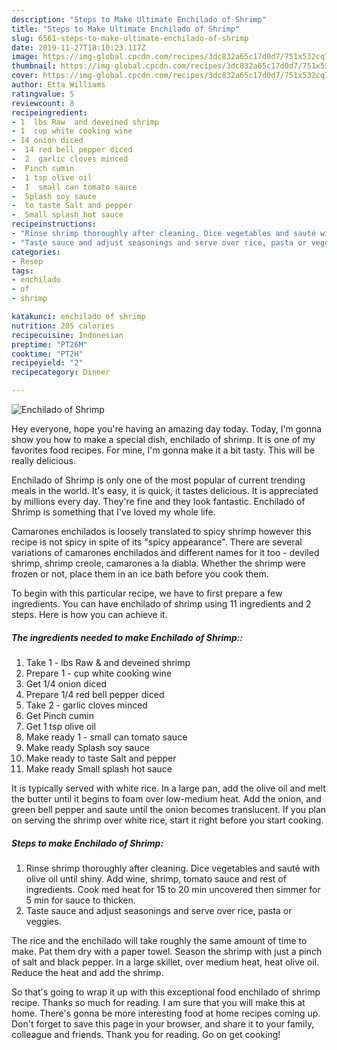 ```yaml
---
description: "Steps to Make Ultimate Enchilado of Shrimp"
title: "Steps to Make Ultimate Enchilado of Shrimp"
slug: 6561-steps-to-make-ultimate-enchilado-of-shrimp
date: 2019-11-27T18:10:23.117Z
image: https://img-global.cpcdn.com/recipes/3dc832a65c17d0d7/751x532cq70/enchilado-of-shrimp-recipe-main-photo.jpg
thumbnail: https://img-global.cpcdn.com/recipes/3dc832a65c17d0d7/751x532cq70/enchilado-of-shrimp-recipe-main-photo.jpg
cover: https://img-global.cpcdn.com/recipes/3dc832a65c17d0d7/751x532cq70/enchilado-of-shrimp-recipe-main-photo.jpg
author: Etta Williams
ratingvalue: 5
reviewcount: 8
recipeingredient:
- 1  lbs Raw  and deveined shrimp
- 1  cup white cooking wine
- 14 onion diced
-  14 red bell pepper diced
-  2  garlic cloves minced
-  Pinch cumin
-  1 tsp olive oil
-  1  small can tomato sauce
-  Splash soy sauce
-  to taste Salt and pepper
-  Small splash hot sauce
recipeinstructions:
- "Rinse shrimp thoroughly after cleaning. Dice vegetables and sauté with olive oil until shiny. Add wine, shrimp, tomato sauce and rest of ingredients. Cook med heat for 15 to 20 min uncovered then simmer for 5 min for sauce to thicken."
- "Taste sauce and adjust seasonings and serve over rice, pasta or veggies."
categories:
- Resep
tags:
- enchilado
- of
- shrimp

katakunci: enchilado of shrimp
nutrition: 205 calories
recipecuisine: Indonesian
preptime: "PT26M"
cooktime: "PT2H"
recipeyield: "2"
recipecategory: Dinner

---
```



![Enchilado of Shrimp](https://img-global.cpcdn.com/recipes/3dc832a65c17d0d7/751x532cq70/enchilado-of-shrimp-recipe-main-photo.jpg)

Hey everyone, hope you're having an amazing day today. Today, I'm gonna show you how to make a special dish, enchilado of shrimp. It is one of my favorites food recipes. For mine, I'm gonna make it a bit tasty. This will be really delicious.

Enchilado of Shrimp is only one of the most popular of current trending meals in the world. It's easy, it is quick, it tastes delicious. It is appreciated by millions every day. They're fine and they look fantastic. Enchilado of Shrimp is something that I've loved my whole life.

Camarones enchilados is loosely translated to spicy shrimp however this recipe is not spicy in spite of its &#34;spicy appearance&#34;. There are several variations of camarones enchilados and different names for it too - deviled shrimp, shrimp creole, camarones a la diabla. Whether the shrimp were frozen or not, place them in an ice bath before you cook them.


To begin with this particular recipe, we have to first prepare a few ingredients. You can have enchilado of shrimp using 11 ingredients and 2 steps. Here is how you can achieve it.

##### The ingredients needed to make Enchilado of Shrimp::

1. Take 1 - lbs Raw &amp; and deveined shrimp
1. Prepare 1 - cup white cooking wine
1. Get 1/4 onion diced
1. Prepare  1/4 red bell pepper diced
1. Take  2 - garlic cloves minced
1. Get  Pinch cumin
1. Get  1 tsp olive oil
1. Make ready  1 - small can tomato sauce
1. Make ready  Splash soy sauce
1. Make ready  to taste Salt and pepper
1. Make ready  Small splash hot sauce


It is typically served with white rice. In a large pan, add the olive oil and melt the butter until it begins to foam over low-medium heat. Add the onion, and green bell pepper and saute until the onion becomes translucent. If you plan on serving the shrimp over white rice, start it right before you start cooking. 

##### Steps to make Enchilado of Shrimp:

1. Rinse shrimp thoroughly after cleaning. Dice vegetables and sauté with olive oil until shiny. Add wine, shrimp, tomato sauce and rest of ingredients. Cook med heat for 15 to 20 min uncovered then simmer for 5 min for sauce to thicken.
1. Taste sauce and adjust seasonings and serve over rice, pasta or veggies.


The rice and the enchilado will take roughly the same amount of time to make. Pat them dry with a paper towel. Season the shrimp with just a pinch of salt and black pepper. In a large skillet, over medium heat, heat olive oil. Reduce the heat and add the shrimp. 

So that's going to wrap it up with this exceptional food enchilado of shrimp recipe. Thanks so much for reading. I am sure that you will make this at home. There's gonna be more interesting food at home recipes coming up. Don't forget to save this page in your browser, and share it to your family, colleague and friends. Thank you for reading. Go on get cooking!
